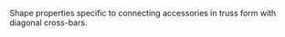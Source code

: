 Shape properties specific to connecting accessories in truss form with diagonal cross-bars.

<!-- end of short definition -->

